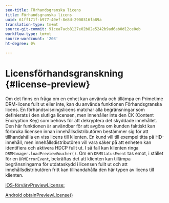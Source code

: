 ```yaml
---
seo-title: Förhandsgranska licens
title: Förhandsgranska licens
uuid: 61ff171f-b977-40ef-8e8d-2900316fa89a
translation-type: tm+mt
source-git-commit: 91cea7acb8127e02b82e5242b9ad6ab0d12ce0eb
workflow-type: tm+mt
source-wordcount: '203'
ht-degree: 0%

---
```



# Licensförhandsgranskning {#license-preview}

Om det finns en fråga om en enhet kan använda och tillämpa en Primetime DRM-licens fullt ut eller inte, kan du använda funktionen Förhandsgranska licens. En förhandsvisningslicens matchar alla begränsningar som definierats i den slutliga licensen, men innehåller inte den CK (Content Encryption Key) som behövs för att dekryptera det skyddade innehållet. Den här funktionen är användbar för att avgöra om kunden faktiskt kan förbruka licensen innan innehållsdistributören bestämmer sig för att tillhandahålla en viss licens till klienten. En kund vill till exempel titta på HD-innehåll, men innehållsdistributören vill vara säker på att enheten kan identifiera och aktivera HDCP fullt ut. I så fall kan klienten ringa `DRMManager.loadPreviewVoucher()`. Om en `DRMStatusEvent` tas emot, i stället för en `DRMErrorEvent`, bekräftas det att klienten kan tillämpa begränsningarna för utdataskydd i licensen fullt ut och att innehållsdistributören fritt kan tillhandahålla den här typen av licens till klienten.

[iOS-förvärvPreviewLicense:](https://help.adobe.com/en_US/primetime/api/drm-apis/client/ios/interface_d_r_m_manager.html#a3baac603bdd8826624dbe97f9faaba10)

[Android obtainPreviewLicense()](https://help.adobe.com/en_US/primetime/api/drm-apis/client/android/com/adobe/ave/drm/DRMManager.html#acquirePreviewLicense(com.adobe.ave.drm.DRMMetadata,%20com.adobe.ave.drm.DRMOperationErrorCallback,%20com.adobe.ave.drm.DRMLicenseAcquiredCallback))
